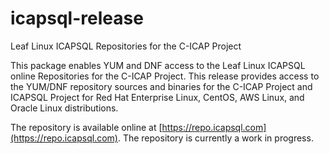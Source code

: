 # icapsql-release
Leaf Linux ICAPSQL Repositories for the C-ICAP Project

This package enables YUM and DNF access to the Leaf Linux ICAPSQL online Repositories for the C-ICAP Project. This release provides access to the 
YUM/DNF repository sources and binaries for the C-ICAP Project and ICAPSQL Project for Red Hat Enterprise Linux, CentOS, AWS Linux, and Oracle Linux 
distributions.

The repository is available online at [https://repo.icapsql.com](https://repo.icapsql.com).  The repository is currently a work in progress.

